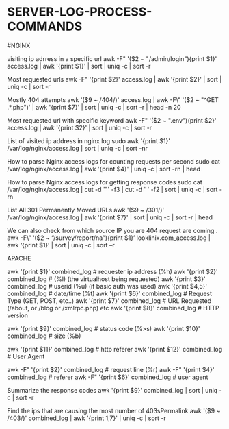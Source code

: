 # SERVER-LOG-PROCESS-COMMANDS

#NGINX

  visiting ip adrress in a specific url
      awk -F\" '($2 ~ "/admin/login"){print $1}' access.log | awk '{print $1}' | sort | uniq -c | sort -r

  Most requested urls
      awk -F\" '{print $2}' access.log | awk '{print $2}' | sort | uniq -c | sort -r

  Mostly 404 attempts
      awk '($9 ~ /404/)' access.log | awk -F\" '($2 ~ "^GET .*\.php")' | awk '{print $7}' | sort | uniq -c | sort -r | head -n 20


Most requested url with specific keyword
awk -F\" '($2 ~ ".env"){print $2}' access.log | awk '{print $2}' | sort | uniq -c | sort -r

List of visited ip address in nginx log
sudo awk '{print $1}' /var/log/nginx/access.log | sort | uniq -c | sort -nr


How to parse Nginx access logs for counting requests per second
sudo cat /var/log/nginx/access.log | awk '{print $4}' | uniq -c | sort -rn | head


How to parse Nginx access logs for getting response codes
sudo cat /var/log/nginx/access.log | cut -d '"' -f3 | cut -d ' ' -f2 | sort | uniq -c | sort -rn


List All 301 Permanently Moved URLs
awk '($9 ~ /301/)' /var/log/nginx/access.log | awk '{print $7}' | sort | uniq -c | sort -r | head


We can also check from which source IP you are 404 request are coming .
awk -F\” ‘($2 ~ “/survey/report/na”){print $1}’ looklinix.com_access.log | awk ‘{print $1}’ | sort | uniq -c | sort –r


APACHE

awk '{print $1}' combined_log         # requester ip address (%h)
awk '{print $2}' combined_log         # (%l) (the virtualhost being requested)
awk '{print $3}' combined_log         # userid (%u) (if basic auth was used)
awk '{print $4,5}' combined_log       # date/time (%t)
awk '{print $6}' combined_log         # Request Type (GET, POST, etc..)
awk '{print $7}' combined_log         # URL Requested (/about, or /blog or /xmlrpc.php) etc
awk '{print $8}' combined_log         # HTTP version 

awk '{print $9}' combined_log         # status code (%>s)
awk '{print $10}' combined_log        # size (%b)

awk '{print $11}' combined_log        # http referer 
awk '{print $12}' combined_log        # User Agent

awk -F\" '{print $2}' combined_log    # request line (%r)
awk -F\" '{print $4}' combined_log    # referer
awk -F\" '{print $6}' combined_log    # user agent


Summarize the response codes
awk '{print $9}' combined_log | sort | uniq -c | sort -r       

Find the ips that are causing the most number of 403sPermalink
awk '($9 ~ /403/)' combined_log | awk '{print $1,$7}' | uniq -c | sort -r

